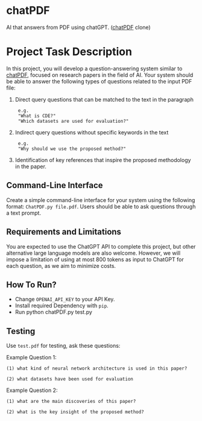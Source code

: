 # chatPDF
AI that answers from PDF using chatGPT. ([chatPDF](https://www.chatpdf.com/) clone)

# Project Task Description

In this project, you will develop a question-answering system similar to [chatPDF](https://www.chatpdf.com/), focused on research papers in the field of AI. Your system should be able to answer the following types of questions related to the input PDF file:

1. Direct query questions that can be matched to the text in the paragraph 

        e.g.
        "What is CDE?"
        "Which datasets are used for evaluation?"
2. Indirect query questions without specific keywords in the text 
        
        e.g.
        "Why should we use the proposed method?"
        
3. Identification of key references that inspire the proposed methodology in the paper.

## Command-Line Interface

Create a simple command-line interface for your system using the following format: `ChatPDF.py file.pdf`. Users should be able to ask questions through a text prompt.

## Requirements and Limitations

You are expected to use the ChatGPT API to complete this project, but other alternative large language models are also welcome. However, we will impose a limitation of using at most 800 tokens as input to ChatGPT for each question, as we aim to minimize costs.

## How To Run?

- Change `OPENAI_API_KEY` to your API Key.
- Install required Dependency with `pip`.
- Run python chatPDF.py test.py 

## Testing

Use `test.pdf` for testing, ask these questions:

Example Question 1:

    (1) what kind of neural network architecture is used in this paper?

    (2) what datasets have been used for evaluation

Example Question 2:

    (1) what are the main discoveries of this paper?

    (2) what is the key insight of the proposed method?